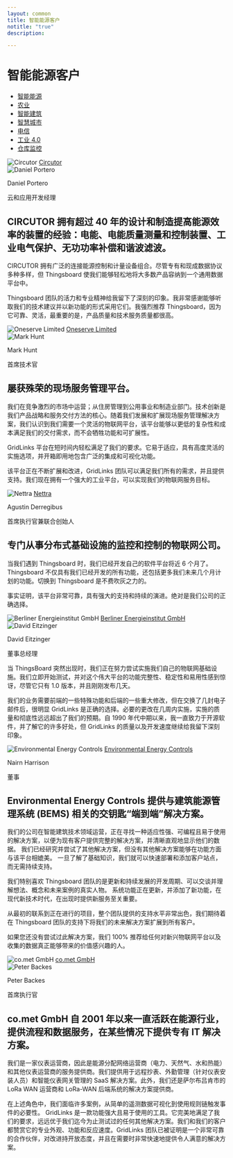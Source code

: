 ```yaml
---
layout: common
title: 智能能源客户
notitle: "true"
description:

---
```


<h1 class="mainTitle smart-energy">智能能源客户</h1>

<nav class="customers-nav">
    <ul>
        <li>
            <a href="/industries/smart-energy/" class="active">智能能源</a>
        </li>
        <li>
            <a href="/industries/agriculture/">农业</a>
        </li>
        <li>
            <a href="/industries/smart-buildings/">智能建筑</a>
        </li>
        <li>
            <a href="/industries/smart-city/">智慧城市</a>
        </li>
        <li>
            <a href="/industries/telecom/">电信</a>
        </li>
        <li>
            <a href="/industries/industry40/">工业 4.0</a>
        </li>
        <li>
            <a href="/industries/warehouse-monitoring/">仓库监控</a>
        </li>
    </ul>
</nav>

<div class="customer-block">
    <div class="customer-company">
        <img class="customer-logo" src="/images/customers/circutor.svg" alt="Circutor">
        <a class="outlink" href="http://www.circutor.com/">Circutor</a>
    </div>
    <div class="customer-content">
        <div class="person-container">
            <img class="person-logo" src="/images/customers/circutor-person.jpg" alt="Daniel Portero">
            <div class="person-title">
                <p class="person-name"> Daniel Portero </p>
                <p class="person-position"> 云和应用开发经理 </p>
            </div>
        </div>
        <h2>
            CIRCUTOR 拥有超过 40 年的设计和制造提高能源效率的装置的经验：电能、电能质量测量和控制装置、工业电气保护、无功功率补偿和谐波滤波。
        </h2>
        <p>
            CIRCUTOR 拥有广泛的连接能源控制和计量设备组合。尽管专有和现成数据协议多种多样，但 Thingsboard 使我们能够轻松地将大多数产品容纳到一个通用数据平台中。
        </p>
        <p>
            Thingsboard 团队的活力和专业精神给我留下了深刻的印象。我非常感谢能够听取我们的技术建议并以新功能的形式采用它们。我强烈推荐 Thingsboard，因为它可靠、灵活，最重要的是，产品质量和技术服务质量都很高。
        </p>
    </div>
</div>

<div class="customer-block">
    <div class="customer-company">
        <img class="customer-logo" src="/images/customers/oneserve.svg" alt="Oneserve Limited">
        <a class="outlink" href="https://www.oneserve.co.uk/">Oneserve Limited</a>
    </div>
    <div class="customer-content">
        <div class="person-container">
            <img class="person-logo" src="/images/customers/oneserve-person.png" alt="Mark Hunt">
            <div class="person-title">
                <p class="person-name"> Mark Hunt </p>
                <p class="person-position"> 首席技术官 </p>
            </div>
        </div>
        <h2>
            屡获殊荣的现场服务管理平台。
        </h2>
        <p>
            我们在竞争激烈的市场中运营；从住房管理到公用事业和制造业部门。技术创新是我们产品战略和服务交付方法的核心。随着我们发展和扩展现场服务管理解决方案，我们认识到我们需要一个灵活的物联网平台，该平台能够以更低的复杂性和成本满足我们的交付需求，而不会牺牲功能和可扩展性。
        </p>
        <p>
            GridLinks 平台在短时间内轻松满足了我们的要求。它易于适应，具有高度灵活的实施选项，并开箱即用地包含广泛的集成和可视化功能。
        </p>
        <p>
            该平台正在不断扩展和改进，GridLinks 团队可以满足我们所有的需求，并且提供支持。我们现在拥有一个强大的工业平台，可以实现我们的物联网服务目标。
        </p>
    </div>
</div>

<div class="customer-block">
    <div class="customer-company">
        <img class="customer-logo" src="/images/customers/nettra.png" alt="Nettra">
        <a class="outlink" href="http://www.nettra.tech/">Nettra</a>
    </div>
    <div class="customer-content">
        <div class="person-container">
            <div class="person-title">
                <p class="person-name"> Agustin Derregibus </p>
                <p class="person-position"> 首席执行官兼联合创始人 </p>
            </div>
        </div>
        <h2>
            专门从事分布式基础设施的监控和控制的物联网公司。
        </h2>
        <p>
            当我们遇到 Thingsboard 时，我们已经开发自己的软件平台将近 6 个月了。Thingsboard 不仅具有我们已经开发的所有功能，还包括更多我们未来几个月计划的功能。切换到 Thingsboard 是不费吹灰之力的。
        </p>
        <p>
            事实证明，该平台非常可靠，具有强大的支持和持续的演进。绝对是我们公司的正确选择。
        </p>
    </div>
</div>

<div class="customer-block">
    <div class="customer-company">
        <img class="customer-logo" src="/images/customers/bei.jpg" alt="Berliner Energieinstitut GmbH">
        <a class="outlink" href="https://www.berliner-energieinstitut.de/">Berliner Energieinstitut GmbH</a>
    </div>
    <div class="customer-content">
        <div class="person-container">
            <img class="person-logo" src="/images/customers/bei-person.jpg" alt="David Eitzinger">
            <div class="person-title">
                <p class="person-name"> David Eitzinger </p>
                <p class="person-position"> 董事总经理 </p>
            </div>
        </div>
        <p>
            当 ThingsBoard 突然出现时，我们正在努力尝试实施我们自己的物联网基础设施。我们立即开始测试，并对这个伟大平台的功能完整性、稳定性和易用性感到惊讶，尽管它只有 1.0 版本，并且刚刚发布几天。
        </p>
        <p>
            我们的业务需要前端的一些特殊功能和后端的一些重大修改，但在交换了几封电子邮件后，很明显 GridLinks 是正确的选择。必要的更改在几周内实施，实施的质量和彻底性远远超出了我们的预期。自 1990 年代中期以来，我一直致力于开源软件，并了解它的许多好处，但 GridLinks 的质量以及开发速度继续给我留下深刻印象。
        </p>
    </div>
</div>

<div class="customer-block">
    <div class="customer-company">
        <img class="customer-logo" src="/images/customers/e2c.png" alt="Environmental Energy Controls">
        <a class="outlink" href="https://www.e2cbms.com/">Environmental Energy Controls</a>
    </div>
    <div class="customer-content">
        <div class="person-container">
            <div class="person-title">
                <p class="person-name"> Nairn Harrison </p>
                <p class="person-position"> 董事 </p>
            </div>
        </div>
        <h2>
            Environmental Energy Controls 提供与建筑能源管理系统 (BEMS) 相关的交钥匙“端到端”解决方案。
        </h2>
        <p>
            我们的公司在智能建筑技术领域运营，正在寻找一种适应性强、可编程且易于使用的解决方案，以便为现有客户提供完整的解决方案，并清晰直观地显示他们的数据。
            我们已经研究并尝试了其他解决方案，但没有其他解决方案能够在功能方面与该平台相媲美。
            一旦了解了基础知识，我们就可以快速部署和添加客户站点，而无需持续支持。
        </p>
        <p>
            我们特别喜欢 Thingsboard 团队的是更新和持续发展的开发周期、可以交谈并理解想法、概念和未来案例的真实人物。
            系统功能正在更新，并添加了新功能，在现代新技术时代，在出现时提供新服务至关重要。
        </p>
        <p>
            从最初的联系到正在进行的项目，整个团队提供的支持水平非常出色，我们期待着在 Thingsboard 团队的支持下将我们的未来解决方案扩展到所有客户。
        </p>
        <p>
            如果您还没有尝试过此解决方案，我们 100% 推荐给任何对新兴物联网平台以及收集的数据真正能够带来的价值感兴趣的人。
        </p>
    </div>
</div>

<div class="customer-block">
    <div class="customer-company">
        <img class="customer-logo" src="/images/customers/comet.gif" alt="co.met GmbH">
        <a class="outlink" href="https://www.co-met.info">co.met GmbH</a>
    </div>
    <div class="customer-content">
        <div class="person-container">
            <img class="person-logo" src="/images/customers/peter_backes.jpg" alt="Peter Backes">
            <div class="person-title">
                <p class="person-name"> Peter Backes </p>
                <p class="person-position"> 首席执行官 </p>
            </div>
        </div>
        <h2>
            co.met GmbH 自 2001 年以来一直活跃在能源行业，提供流程和数据服务，在某些情况下提供专有 IT 解决方案。
        </h2>
        <p>
            我们是一家仪表运营商，因此是能源分配网络运营商（电力、天然气、水和热能）和其他仪表运营商的服务提供商。我们提供用于远程抄表、外勤管理（针对仪表安装人员）和智能仪表网关管理的 SaaS 解决方案。此外，我们还是萨尔布吕肯市的 LoRa WAN 运营商和 LoRa-WAN 后端系统的解决方案提供商。
        </p>
        <p>
            在上述角色中，我们面临许多案例，从简单的遥测数据可视化到使用规则链触发事件的必要性。
            GridLinks 是一款功能强大且易于使用的工具。它完美地满足了我们的要求，远远优于我们迄今为止测试过的任何其他解决方案。我们和我们的客户都赞赏它的专业外观、功能和反应速度。GridLinks 团队已被证明是一个非常可靠的合作伙伴，对改进持开放态度，并且在需要时非常快速地提供令人满意的解决方案。
        </p>
    </div>
</div>